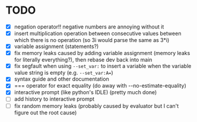 # TODO
- [x] negation operator!! negative numbers are annoying without it <br />
- [x] insert multiplication operation between consecutive values between which there is no operation (so 3i would parse the same as 3*i) <br />
- [x] variable assignment (statements?) <br />
- [x] fix memory leaks caused by adding variable assignment (memory leaks for literally everything?), then rebase dev back into main <br />
- [x] fix segfault when using `--set_var:` to insert a variable when the variable value string is empty (e.g. `--set_var:A=`) <br />
- [x] syntax guide and other documentation <br />
- [x] === operator for exact equality (do away with --no-estimate-equality)
- [x] interactive prompt (like python's IDLE) (pretty much done) <br />
- [ ] add history to interactive prompt <br />
- [ ] fix random memory leaks (probably caused by evaluator but I can't figure out the root cause) <br />
